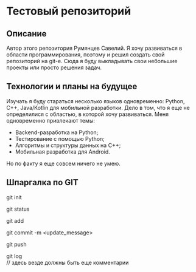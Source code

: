 # Тестовый репозиторий

## Описание

Автор этого репозитория Румянцев Савелий. Я хочу развиваться в области программирования, поэтому и решил создать свой репозиторий на git-е. Сюда я буду выкладывать свои небольшие проекты или просто решения задач.

## Технологии и планы на будущее

Изучать я буду стараться несколько языков одновременно: Python, C++, Java/Kotlin для мобильной разработки. Дело в том, что я еще не определилися с областью, в которой хочу развиваться. Меня одновременно привлекают темы: 
* Backend-разработка на Python;
* Тестирование с помощью Python;
* Алгоритмы и структуры данных на C++;
* Мобильная разработка для Android.

Но по факту я еще совсем ничего не умею. 


## Шпаргалка по GIT
git init

git status

git add <filename>   

git commit -m <update_message>  

git push  

git log  
// здесь везде должны быть еще комментарии
